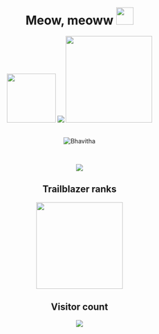<h1 align="center">  Meow, meoww <img width="40px" src="https://media1.tenor.com/m/MPBTIm_FrJsAAAAC/bongo-cat.gif">


 
 </h1>

<div align="center">
 <img src="https://media1.tenor.com/m/RUGGdovmONkAAAAd/dance-dancing.gif" width="113px">

<img src="https://github.com/nightcoder26/nightcoder26/assets/77844703/51b87967-3f71-453d-acba-9f8673c9038c" >
 <img src="https://media1.tenor.com/m/_hUq1BSUsiMAAAAC/cat-cute.gif" width="200px">
<!-- <img src="https://github.com/nightcoder26/nightcoder26/assets/77844703/9d1e81d9-ada0-4cca-97a9-564ad2e27f2b" > -->


</div>

<!--**nightcoder26/nightcoder26** is a ✨ _special_ ✨ repository because its `README.md` (this file) appears on your GitHub profile.

Here are some ideas to get you started:

- 🔭 I’m currently working on ...
- 🌱 I’m currently learning ...
- 👯 I’m looking to collaborate on ...
- 🤔 I’m looking for help with ...
- 💬 Ask me about ...
- 📫 How to reach me: ...
- 😄 Pronouns: ...
- ⚡ Fun fact: ...
-->
<!--
[![GitHub stats](https://github-readme-stats.vercel.app/api?username=nightcoder26)](https://github.com/nightcoder26/github-readme-stats)
-->


<br>
<p align="center"><img  src="https://github-readme-streak-stats.herokuapp.com/?user=nightcoder26&" alt="Bhavitha" /></p>
<br>
<p align="center"><img src="https://github-readme-stats.vercel.app/api/top-langs/?username=nightcoder26&layout=compact"/></p>

<div align="center">
 <h2>Trailblazer ranks</h2>
 <img width="200px" src="https://github.com/nightcoder26/nightcoder26/assets/77844703/716fb032-e362-42d0-a7ec-f6932ff7e295">
</div>
<div align="center">
 <h2>Visitor count</h2>
 <img src="https://profile-counter.glitch.me/nightcoder26/count.svg">
</div>



